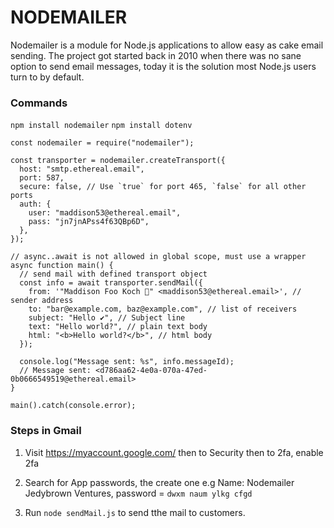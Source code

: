# NODEMAILER

Nodemailer is a module for Node.js applications to allow easy as cake email sending. The project got started back in 2010 when there was no sane option to send email messages, today it is the solution most Node.js users turn to by default.

### Commands

`npm install nodemailer`
`npm install dotenv`

```
const nodemailer = require("nodemailer");

const transporter = nodemailer.createTransport({
  host: "smtp.ethereal.email",
  port: 587,
  secure: false, // Use `true` for port 465, `false` for all other ports
  auth: {
    user: "maddison53@ethereal.email",
    pass: "jn7jnAPss4f63QBp6D",
  },
});

// async..await is not allowed in global scope, must use a wrapper
async function main() {
  // send mail with defined transport object
  const info = await transporter.sendMail({
    from: '"Maddison Foo Koch 👻" <maddison53@ethereal.email>', // sender address
    to: "bar@example.com, baz@example.com", // list of receivers
    subject: "Hello ✔", // Subject line
    text: "Hello world?", // plain text body
    html: "<b>Hello world?</b>", // html body
  });

  console.log("Message sent: %s", info.messageId);
  // Message sent: <d786aa62-4e0a-070a-47ed-0b0666549519@ethereal.email>
}

main().catch(console.error);
```

### Steps in Gmail

1. Visit https://myaccount.google.com/ then to Security then to 2fa, enable 2fa
2. Search for App passwords, the create one e.g Name: Nodemailer Jedybrown Ventures, password = `dwxm naum ylkg cfgd`

3. Run `node sendMail.js` to send tthe mail to customers.
